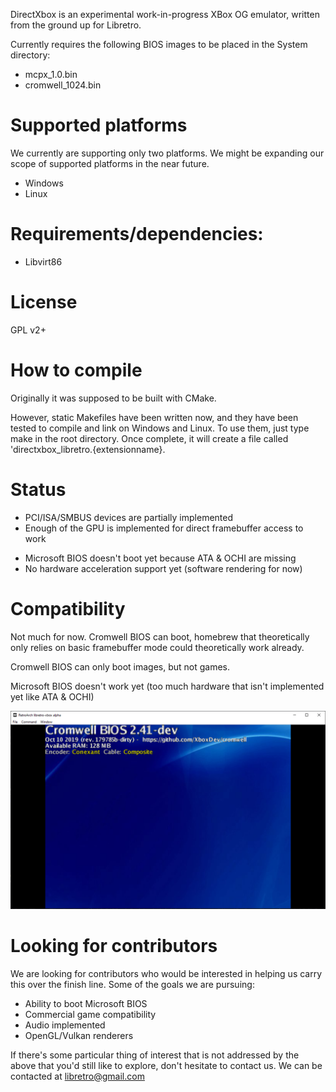 DirectXbox is an experimental work-in-progress XBox OG emulator, written from the ground up for Libretro.

Currently requires the following BIOS images to be placed in the System directory:
* mcpx_1.0.bin
* cromwell_1024.bin

# Supported platforms
We currently are supporting only two platforms. We might be expanding our scope of supported platforms in the near future.
* Windows
* Linux

# Requirements/dependencies:
* Libvirt86

# License
GPL v2+

# How to compile
Originally it was supposed to be built with CMake.

However, static Makefiles have been written now, and they have been tested to compile and link on Windows and Linux. To use them, just type make in the root directory. Once complete, it will create a file called 'directxbox_libretro.{extensionname}.

# Status
+ PCI/ISA/SMBUS devices are partially implemented
+ Enough of the GPU is implemented for direct framebuffer access to work 
- Microsoft BIOS doesn't boot yet because ATA & OCHI are missing
- No hardware acceleration support yet (software rendering for now)

# Compatibility
Not much for now. Cromwell BIOS can boot, homebrew that theoretically only relies on basic framebuffer mode could theoretically work already.

Cromwell BIOS can only boot images, but not games.

Microsoft BIOS doesn't work yet (too much hardware that isn't implemented yet like ATA & OCHI)

![Cromwell](docs/cromwell.png)

# Looking for contributors
We are looking for contributors who would be interested in helping us carry this over the finish line. Some of the goals we are pursuing:
* Ability to boot Microsoft BIOS
* Commercial game compatibility
* Audio implemented
* OpenGL/Vulkan renderers

If there's some particular thing of interest that is not addressed by the above that you'd still like to explore, don't hesitate to contact us. We can be contacted at libretro@gmail.com
